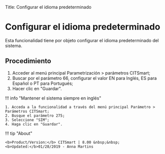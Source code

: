 Title: Configurar el idioma predeterminado 
# Configurar el idioma predeterminado

Esta funcionalidad tiene por objeto configurar el idioma predeterminado del sistema.  

Procedimiento
---------

1. Acceder al menú principal Parametrización > parámetros CITSmart;   
2. Buscar por el parámetro 66, configurar el valor EN para Inglés, ES para Español o PT para Portugués;
3. Hacer clic en "Guardar".


!!! info "Mantener el sistema siempre en inglés"  

    1. Acceda a la funcionalidad a través del menú principal Parámetro > Parámetros CITSmart;   
    2. Busque el parámetro 275; 
    3. Seleccione "SIM";
    4. Haga clic en "Guardar".



!!! tip "About"

    <b>Product/Version:</b> CITSmart | 8.00 &nbsp;&nbsp;
    <b>Updated:</b>01/28/2019 - Anna Martins



